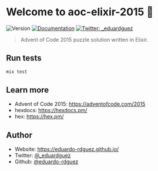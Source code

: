 # Welcome to aoc-elixir-2015 🚀
![Version](https://img.shields.io/badge/version-0.1.0-blue.svg?cacheSeconds=2592000)
[![Documentation](https://img.shields.io/badge/documentation-yes-brightgreen.svg)](https://github.com/eduardo-rdguez/aoc-elixir-2015/blob/main/README.md)
[![Twitter: \_eduardguez](https://img.shields.io/twitter/follow/\_eduardguez.svg?style=social)](https://twitter.com/\_eduardguez)

> Advent of Code 2015 puzzle solution written in Elixir.

## Run tests

```sh
mix test
```

## Learn more

* Advent of Code 2015: https://adventofcode.com/2015
* hexdocs: https://hexdocs.pm/
* hex: https://hex.pm/

## Author

* Website: https://eduardo-rdguez.github.io/
* Twitter: [@\_eduardguez](https://twitter.com/\_eduardguez)
* Github: [@eduardo-rdguez](https://github.com/eduardo-rdguez)